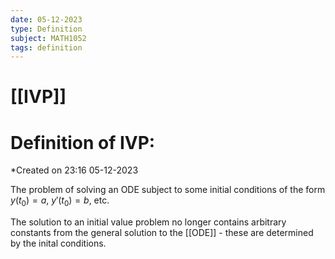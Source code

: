 ```yaml
---
date: 05-12-2023
type: Definition
subject: MATH1052
tags: definition
---
```

# [[IVP]]

# Definition of IVP:
*Created on 23:16 05-12-2023

The problem of solving an ODE subject to some initial conditions of the form $y(t_{0})=a, \ y'(t_{0})=b$, etc.

The solution to an initial value problem no longer contains arbitrary constants from the general solution to the [[ODE]] - these are determined by the inital conditions.

